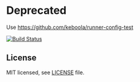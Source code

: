 # Deprecated
Use https://github.com/keboola/runner-config-test

[![Build Status](https://travis-ci.org/keboola/docker-demo-sync-app.svg?branch=master)](https://travis-ci.org/keboola/docker-demo-sync-app)


## License

MIT licensed, see [LICENSE](./LICENSE) file.
